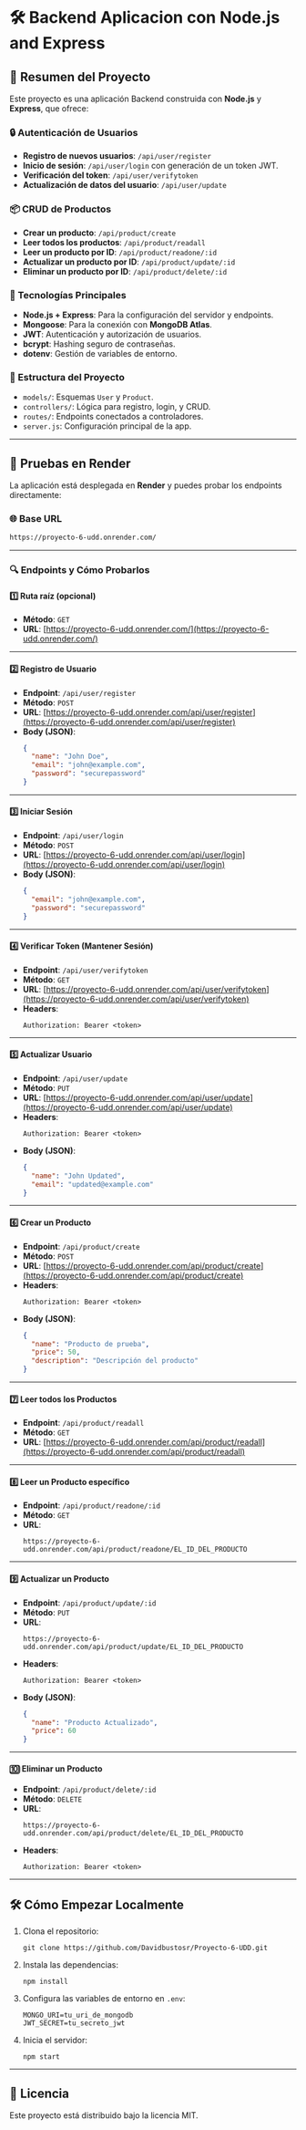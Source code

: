 
# 🛠️ Backend Aplicacion con Node.js and Express

## 📖 Resumen del Proyecto

Este proyecto es una aplicación Backend construida con **Node.js** y **Express**, que ofrece:

### 🔒 Autenticación de Usuarios
- **Registro de nuevos usuarios**: `/api/user/register`
- **Inicio de sesión**: `/api/user/login` con generación de un token JWT.
- **Verificación del token**: `/api/user/verifytoken`
- **Actualización de datos del usuario**: `/api/user/update`

### 📦 CRUD de Productos
- **Crear un producto**: `/api/product/create`
- **Leer todos los productos**: `/api/product/readall`
- **Leer un producto por ID**: `/api/product/readone/:id`
- **Actualizar un producto por ID**: `/api/product/update/:id`
- **Eliminar un producto por ID**: `/api/product/delete/:id`

### 🧰 Tecnologías Principales
- **Node.js + Express**: Para la configuración del servidor y endpoints.
- **Mongoose**: Para la conexión con **MongoDB Atlas**.
- **JWT**: Autenticación y autorización de usuarios.
- **bcrypt**: Hashing seguro de contraseñas.
- **dotenv**: Gestión de variables de entorno.

### 📂 Estructura del Proyecto
- `models/`: Esquemas `User` y `Product`.
- `controllers/`: Lógica para registro, login, y CRUD.
- `routes/`: Endpoints conectados a controladores.
- `server.js`: Configuración principal de la app.

---

## 🚀 Pruebas en Render
La aplicación está desplegada en **Render** y puedes probar los endpoints directamente:

### 🌐 Base URL
```bash
https://proyecto-6-udd.onrender.com/
```

---

### 🔍 Endpoints y Cómo Probarlos

#### 1️⃣ **Ruta raíz (opcional)**  
- **Método**: `GET`  
- **URL**: [https://proyecto-6-udd.onrender.com/](https://proyecto-6-udd.onrender.com/)  

---

#### 2️⃣ **Registro de Usuario**
- **Endpoint**: `/api/user/register`  
- **Método**: `POST`  
- **URL**: [https://proyecto-6-udd.onrender.com/api/user/register](https://proyecto-6-udd.onrender.com/api/user/register)  
- **Body (JSON)**:
  ```json
  {
    "name": "John Doe",
    "email": "john@example.com",
    "password": "securepassword"
  }
  ```

---

#### 3️⃣ **Iniciar Sesión**
- **Endpoint**: `/api/user/login`  
- **Método**: `POST`  
- **URL**: [https://proyecto-6-udd.onrender.com/api/user/login](https://proyecto-6-udd.onrender.com/api/user/login)  
- **Body (JSON)**:
  ```json
  {
    "email": "john@example.com",
    "password": "securepassword"
  }
  ```

---

#### 4️⃣ **Verificar Token (Mantener Sesión)**
- **Endpoint**: `/api/user/verifytoken`  
- **Método**: `GET`  
- **URL**: [https://proyecto-6-udd.onrender.com/api/user/verifytoken](https://proyecto-6-udd.onrender.com/api/user/verifytoken)  
- **Headers**:
  ```
  Authorization: Bearer <token>
  ```

---

#### 5️⃣ **Actualizar Usuario**
- **Endpoint**: `/api/user/update`  
- **Método**: `PUT`  
- **URL**: [https://proyecto-6-udd.onrender.com/api/user/update](https://proyecto-6-udd.onrender.com/api/user/update)  
- **Headers**:
  ```
  Authorization: Bearer <token>
  ```
- **Body (JSON)**:
  ```json
  {
    "name": "John Updated",
    "email": "updated@example.com"
  }
  ```

---

#### 6️⃣ **Crear un Producto**
- **Endpoint**: `/api/product/create`  
- **Método**: `POST`  
- **URL**: [https://proyecto-6-udd.onrender.com/api/product/create](https://proyecto-6-udd.onrender.com/api/product/create)  
- **Headers**:
  ```
  Authorization: Bearer <token>
  ```
- **Body (JSON)**:
  ```json
  {
    "name": "Producto de prueba",
    "price": 50,
    "description": "Descripción del producto"
  }
  ```

---

#### 7️⃣ **Leer todos los Productos**
- **Endpoint**: `/api/product/readall`  
- **Método**: `GET`  
- **URL**: [https://proyecto-6-udd.onrender.com/api/product/readall](https://proyecto-6-udd.onrender.com/api/product/readall)  

---

#### 8️⃣ **Leer un Producto específico**
- **Endpoint**: `/api/product/readone/:id`  
- **Método**: `GET`  
- **URL**: 
  ```
  https://proyecto-6-udd.onrender.com/api/product/readone/EL_ID_DEL_PRODUCTO
  ```

---

#### 9️⃣ **Actualizar un Producto**
- **Endpoint**: `/api/product/update/:id`  
- **Método**: `PUT`  
- **URL**: 
  ```
  https://proyecto-6-udd.onrender.com/api/product/update/EL_ID_DEL_PRODUCTO
  ```
- **Headers**:
  ```
  Authorization: Bearer <token>
  ```
- **Body (JSON)**:
  ```json
  {
    "name": "Producto Actualizado",
    "price": 60
  }
  ```

---

#### 🔟 **Eliminar un Producto**
- **Endpoint**: `/api/product/delete/:id`  
- **Método**: `DELETE`  
- **URL**: 
  ```
  https://proyecto-6-udd.onrender.com/api/product/delete/EL_ID_DEL_PRODUCTO
  ```
- **Headers**:
  ```
  Authorization: Bearer <token>
  ```

---

## 🛠️ Cómo Empezar Localmente
1. Clona el repositorio:
   ```
   git clone https://github.com/Davidbustosr/Proyecto-6-UDD.git
   ```
2. Instala las dependencias:
   ```
   npm install
   ```
3. Configura las variables de entorno en `.env`:
   ```
   MONGO_URI=tu_uri_de_mongodb
   JWT_SECRET=tu_secreto_jwt
   ```
4. Inicia el servidor:
   ```
   npm start
   ```

---

## 📜 Licencia
Este proyecto está distribuido bajo la licencia MIT.


